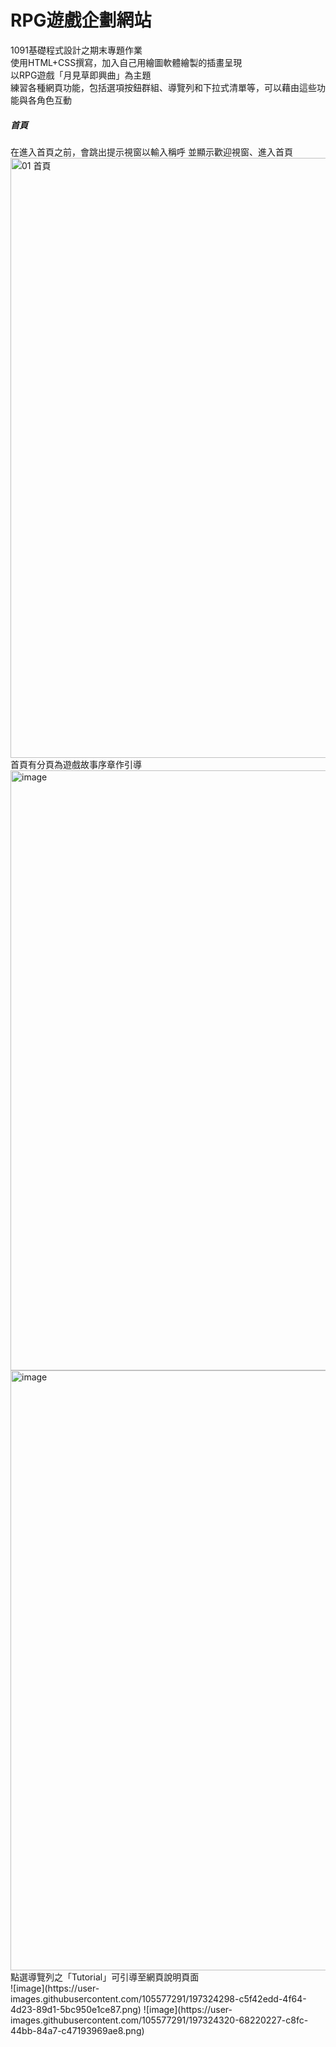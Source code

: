 RPG遊戲企劃網站
=====
1091基礎程式設計之期末專題作業<br>
使用HTML+CSS撰寫，加入自己用繪圖軟體繪製的插畫呈現<br>
以RPG遊戲「月見草即興曲」為主題<br>
練習各種網頁功能，包括選項按鈕群組、導覽列和下拉式清單等，可以藉由這些功能與各角色互動

<h5>首頁</h5>
在進入首頁之前，會跳出提示視窗以輸入稱呼
並顯示歡迎視窗、進入首頁<br>
<img width="960" alt="01 首頁" src="https://user-images.githubusercontent.com/105577291/196753951-d0c17860-43d1-43c5-8914-9feb946d7b1e.png">
首頁有分頁為遊戲故事序章作引導
<img width="960" alt="image" src="https://user-images.githubusercontent.com/105577291/197323604-b2481e04-ab19-478f-80c7-5ace879c85c7.png">
<img width="960" alt="image" src="https://user-images.githubusercontent.com/105577291/197323617-9d187da1-c4d0-48d0-ba17-7d36636b0f24.png">
點選導覽列之「Tutorial」可引導至網頁說明頁面<br>
![image](https://user-images.githubusercontent.com/105577291/197324298-c5f42edd-4f64-4d23-89d1-5bc950e1ce87.png)
![image](https://user-images.githubusercontent.com/105577291/197324320-68220227-c8fc-44bb-84a7-c47193969ae8.png)


